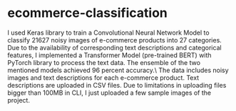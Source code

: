 # ecommerce-classification
I used Keras library to train a Convolutional Neural Network Model to classify 21627 noisy images of e-commerce products into 27 categories. Due to the availability of corresponding text descriptions and categorical features, I implemented a Transformer Model (pre-trained BERT) with PyTorch library to process the text data. The ensemble of the two mentioned models achieved 96 percent accuracy.\\
The data includes noisy images and text descriptions for each e-commerce product. Text descriptions are uploaded in CSV files. Due to limitations in uploading files bigger than 100MB in CLI, I just uploaded a few sample images of the project.
